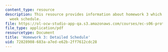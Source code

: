 ```yaml
---
content_type: resource
description: This resource provides information about homework 3 which contains three
  week schedule.
file: https://ol-ocw-studio-app-qa.s3.amazonaws.com/courses/ec-s06-prototypes-to-products-fall-2005/72828908683aa7ede62b2ff7612cdc28_MITEC_S06F05_hw3.pdf
file_type: application/pdf
resourcetype: Document
title: 'Homework 3: Detailed Schedule'
uid: 72828908-683a-a7ed-e62b-2ff7612cdc28
---
```

